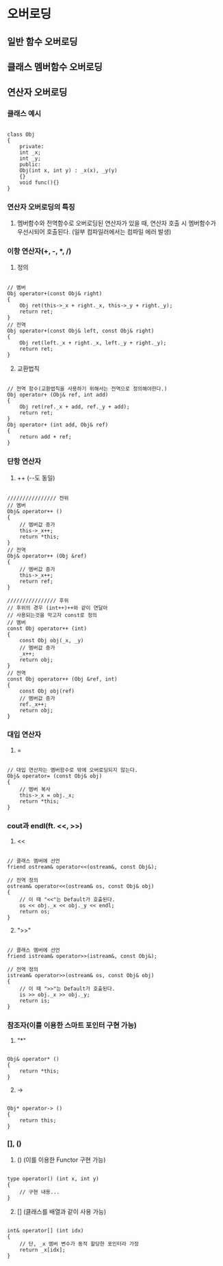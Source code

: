 # 오버로딩
## 일반 함수 오버로딩
## 클래스 멤버함수 오버로딩
## 연산자 오버로딩
### 클래스 예시
<pre><code>
class Obj
{
    private:
    int _x;
    int _y;
    public:
    Obj(int x, int y) : _x(x), _y(y)
    {}
    void func(){}
}
</code></pre>
### 연산자 오버로딩의 특징
1. 멤버함수와 전역함수로 오버로딩된 연산자가 있을 때, 연산자 호출 시 멤버함수가 우선시되어 호출된다. (일부 컴파일러에서는 컴파일 에러 발생)
### 이항 연산자(+, -, *, /)
1. 정의
<pre><code>
// 멤버
Obj operator+(const Obj& right)
{
    Obj ret(this->_x + right._x, this->_y + right._y);
    return ret;
}
// 전역
Obj operator+(const Obj& left, const Obj& right)
{
    Obj ret(left._x + right._x, left._y + right._y);
    return ret;
}
</code></pre>
2. 교환법칙
<pre><code>
// 전역 함수(교환법칙을 사용하기 위해서는 전역으로 정의해야한다.)
Obj operator+ (Obj& ref, int add)
{
    Obj ret(ref._x + add, ref._y + add);
    return ret;
}
Obj operator+ (int add, Obj& ref)
{
    return add + ref;
}
</code></pre>

### 단항 연산자
1. ++ (--도 동일)
<pre><code>
//////////////// 전위
// 멤버
Obj& operator++ ()
{
    // 멤버값 증가
    this->_x++;    
    return *this;
}
// 전역
Obj& operator++ (Obj &ref)
{
    // 멤버값 증가
    this->_x++;
    return ref;
}

//////////////// 후위
// 후위의 경우 (int++)++와 같이 연달아
// 사용되는것을 막고자 const로 정의
// 멤버
const Obj operator++ (int)
{
    const Obj obj(_x, _y)
    // 멤버값 증가
    _x++;
    return obj;
}
// 전역
const Obj operator++ (Obj &ref, int)
{
    const Obj obj(ref)
    // 멤버값 증가
    ref._x++;
    return obj;
}
</code></pre>

### 대입 연산자
1. =
<pre><code>
// 대입 연산자는 멤버함수로 밖에 오버로딩되지 않는다.
Obj& operator= (const Obj& obj)
{
    // 멤버 복사
    this->_x = obj._x;    
    return *this;
}
</code></pre>

### cout과 endl(ft. <<, >>)
1. <<
<pre><code>
// 클래스 멤버에 선언
friend ostream& operator<<(ostream&, const Obj&);

// 전역 정의
ostream& operator<<(ostream& os, const Obj& obj)
{
    // 이 때 "<<"는 Default가 호출된다.
    os << obj._x << obj._y << endl;
    return os;
}
</code></pre>
2. ">>"
<pre><code>
// 클래스 멤버에 선언
friend istream& operator>>(istream&, const Obj&);

// 전역 정의
istream& operator>>(ostream& os, const Obj& obj)
{
    // 이 때 ">>"는 Default가 호출된다.
    is >> obj._x >> obj._y;
    return is;
}
</code></pre>

### 참조자(이를 이용한 스마트 포인터 구현 가능)
1. "*" 
<pre><code>
Obj& operator* ()
{
    return *this;
}
</code></pre>
2. ->
<pre><code>
Obj* operator-> ()
{
    return this;
}
</code></pre>

### [], ()
1. () (이를 이용한 Functor 구현 가능)
<pre><code>
type operator() (int x, int y)
{
    // 구현 내용...
}
</code></pre>
2. [] (클래스를 배열과 같이 사용 가능)
<pre><code>
int& operator[] (int idx)
{
    // 단, _x 멤버 변수가 동적 할당한 포인터라 가정
    return _x[idx];
}
</code></pre>
